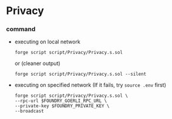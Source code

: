 # Privacy
### command
- executing on local network
    ```
    forge script script/Privacy/Privacy.s.sol
    ```
    or (cleaner output)
    ```
    forge script script/Privacy/Privacy.s.sol --silent
    ```
- executing on specified network (If it fails, try `source .env` first)
    ```
    forge script script/Privacy/Privacy.s.sol \
    --rpc-url $FOUNDRY_GOERLI_RPC_URL \
    --private-key $FOUNDRY_PRIVATE_KEY \
    --broadcast
    ```